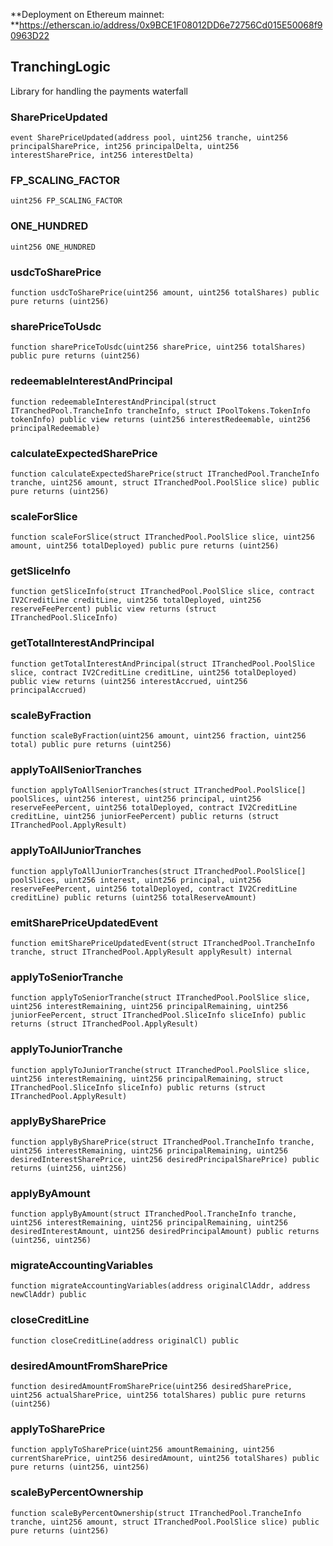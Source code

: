 **Deployment on Ethereum mainnet: **https://etherscan.io/address/0x9BCE1F08012DD6e72756Cd015E50068f90963D22

## TranchingLogic

Library for handling the payments waterfall

### SharePriceUpdated

```solidity
event SharePriceUpdated(address pool, uint256 tranche, uint256 principalSharePrice, int256 principalDelta, uint256 interestSharePrice, int256 interestDelta)
```

### FP_SCALING_FACTOR

```solidity
uint256 FP_SCALING_FACTOR
```

### ONE_HUNDRED

```solidity
uint256 ONE_HUNDRED
```

### usdcToSharePrice

```solidity
function usdcToSharePrice(uint256 amount, uint256 totalShares) public pure returns (uint256)
```

### sharePriceToUsdc

```solidity
function sharePriceToUsdc(uint256 sharePrice, uint256 totalShares) public pure returns (uint256)
```

### redeemableInterestAndPrincipal

```solidity
function redeemableInterestAndPrincipal(struct ITranchedPool.TrancheInfo trancheInfo, struct IPoolTokens.TokenInfo tokenInfo) public view returns (uint256 interestRedeemable, uint256 principalRedeemable)
```

### calculateExpectedSharePrice

```solidity
function calculateExpectedSharePrice(struct ITranchedPool.TrancheInfo tranche, uint256 amount, struct ITranchedPool.PoolSlice slice) public pure returns (uint256)
```

### scaleForSlice

```solidity
function scaleForSlice(struct ITranchedPool.PoolSlice slice, uint256 amount, uint256 totalDeployed) public pure returns (uint256)
```

### getSliceInfo

```solidity
function getSliceInfo(struct ITranchedPool.PoolSlice slice, contract IV2CreditLine creditLine, uint256 totalDeployed, uint256 reserveFeePercent) public view returns (struct ITranchedPool.SliceInfo)
```

### getTotalInterestAndPrincipal

```solidity
function getTotalInterestAndPrincipal(struct ITranchedPool.PoolSlice slice, contract IV2CreditLine creditLine, uint256 totalDeployed) public view returns (uint256 interestAccrued, uint256 principalAccrued)
```

### scaleByFraction

```solidity
function scaleByFraction(uint256 amount, uint256 fraction, uint256 total) public pure returns (uint256)
```

### applyToAllSeniorTranches

```solidity
function applyToAllSeniorTranches(struct ITranchedPool.PoolSlice[] poolSlices, uint256 interest, uint256 principal, uint256 reserveFeePercent, uint256 totalDeployed, contract IV2CreditLine creditLine, uint256 juniorFeePercent) public returns (struct ITranchedPool.ApplyResult)
```

### applyToAllJuniorTranches

```solidity
function applyToAllJuniorTranches(struct ITranchedPool.PoolSlice[] poolSlices, uint256 interest, uint256 principal, uint256 reserveFeePercent, uint256 totalDeployed, contract IV2CreditLine creditLine) public returns (uint256 totalReserveAmount)
```

### emitSharePriceUpdatedEvent

```solidity
function emitSharePriceUpdatedEvent(struct ITranchedPool.TrancheInfo tranche, struct ITranchedPool.ApplyResult applyResult) internal
```

### applyToSeniorTranche

```solidity
function applyToSeniorTranche(struct ITranchedPool.PoolSlice slice, uint256 interestRemaining, uint256 principalRemaining, uint256 juniorFeePercent, struct ITranchedPool.SliceInfo sliceInfo) public returns (struct ITranchedPool.ApplyResult)
```

### applyToJuniorTranche

```solidity
function applyToJuniorTranche(struct ITranchedPool.PoolSlice slice, uint256 interestRemaining, uint256 principalRemaining, struct ITranchedPool.SliceInfo sliceInfo) public returns (struct ITranchedPool.ApplyResult)
```

### applyBySharePrice

```solidity
function applyBySharePrice(struct ITranchedPool.TrancheInfo tranche, uint256 interestRemaining, uint256 principalRemaining, uint256 desiredInterestSharePrice, uint256 desiredPrincipalSharePrice) public returns (uint256, uint256)
```

### applyByAmount

```solidity
function applyByAmount(struct ITranchedPool.TrancheInfo tranche, uint256 interestRemaining, uint256 principalRemaining, uint256 desiredInterestAmount, uint256 desiredPrincipalAmount) public returns (uint256, uint256)
```

### migrateAccountingVariables

```solidity
function migrateAccountingVariables(address originalClAddr, address newClAddr) public
```

### closeCreditLine

```solidity
function closeCreditLine(address originalCl) public
```

### desiredAmountFromSharePrice

```solidity
function desiredAmountFromSharePrice(uint256 desiredSharePrice, uint256 actualSharePrice, uint256 totalShares) public pure returns (uint256)
```

### applyToSharePrice

```solidity
function applyToSharePrice(uint256 amountRemaining, uint256 currentSharePrice, uint256 desiredAmount, uint256 totalShares) public pure returns (uint256, uint256)
```

### scaleByPercentOwnership

```solidity
function scaleByPercentOwnership(struct ITranchedPool.TrancheInfo tranche, uint256 amount, struct ITranchedPool.PoolSlice slice) public pure returns (uint256)
```

